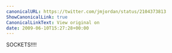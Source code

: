 ```yaml
---
canonicalURL: https://twitter.com/jmjordan/status/2104373813
ShowCanonicalLink: true
CanonicalLinkText: View original on
date: 2009-06-10T15:27:28+00:00
---
```

SOCKETS!!!!